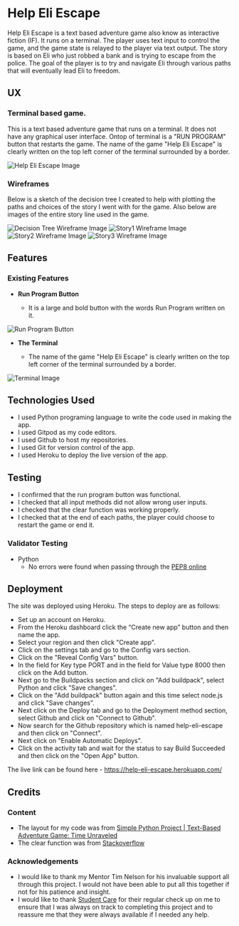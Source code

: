 # Help Eli Escape
Help Eli Escape is a text based adventure game also know as interactive fiction (IF). It runs on a terminal. The player uses text input to control the game, and the game state is relayed to the player via text output. The story is based on Eli who just robbed a bank and is trying to escape from the police. The goal of the player is to try and navigate Eli through various paths that will eventually lead Eli to freedom.  

## UX

### Terminal based game.
This is a text based adventure game that runs on a terminal. It does not have any graphical user interface. Ontop of terminal is a "RUN PROGRAM" button that restarts the game. The name of the game "Help Eli Escape" is clearly written on the top left corner of the terminal surrounded by a border.

![Help Eli Escape Image](documentation/eli-screenshot.png)

### Wireframes

Below is a sketch of the decision tree I created to help with plotting the paths and choices of the story I went with for the game. Also below are images of the entire story line used in the game.

![Decision Tree Wireframe Image](documentation/eli_decision_tree.jpg)
![Story1 Wireframe Image](documentation/story1.png)
![Story2 Wireframe Image](documentation/story2.png)
![Story3 Wireframe Image](documentation/story3.png)

## Features 

### Existing Features

- __Run Program Button__

  - It is a large and bold button  with the words Run Program written on it.  

![Run Program Button](documentation/run-program-button.png)

- __The Terminal__

  - The name of the game "Help Eli Escape" is clearly written on the top left corner of the terminal surrounded by a border.
 
![Terminal Image](documentation/terminal-image.png)

## Technologies Used

- I used Python programing language to write the code used in making the app.
- I used Gitpod as my code editors.
- I used Github to host my repositories.
- I used Git for version control of the app.
- I used Heroku to deploy the live version of the app.

## Testing 

- I confirmed that the run program button was functional.
- I checked that all input methods did not allow wrong user inputs.
- I checked that the clear function was working properly.
- I checked that at the end of each paths, the player could choose to restart the game or end it. 

### Validator Testing 

- Python
  - No errors were found when passing through the [PEP8 online](http://pep8online.com/checkresult)

## Deployment
The site was deployed using Heroku. The steps to deploy are as follows:
  * Set up an account on Heroku.
  * From the Heroku dashboard click the “Create new app” button and then name the app.
  * Select your region and then click "Create app".
  * Click on the settings tab and go to the Config vars section.
  * Click on the "Reveal Config Vars" button.
  * In the field for Key type PORT and in the field for Value type 8000 then click on the Add button.
  * Next go to the Buildpacks section and click on "Add buildpack", select Python and click "Save changes".
  * Click on the "Add buildpack" button again and this time select node.js and click "Save changes".
  * Next click on the Deploy tab and go to the Deployment method section, select Github and click on "Connect to Github".
  * Now search for the Github repository which is named help-eli-escape and then click on "Connect".
  * Next click on "Enable Automatic Deploys".
  * Click on the activity tab and wait for the status to say Build Succeeded and then click on the "Open App" button.

The live link can be found here - https://help-eli-escape.herokuapp.com/

## Credits 
 
### Content 

- The layout for my code was from [Simple Python Project | Text-Based Adventure Game: Time Unraveled](https://www.youtube.com/watch?v=ypNFNr72Xe8&t=209s)
- The clear function was from [Stackoverflow](https://stackoverflow.com/questions/2084508/clear-terminal-in-python)

### Acknowledgements

- I would like to thank my Mentor Tim Nelson for his invaluable support all through this project. I would not have been able to put all this together if not for his patience and insight.
- I would like to thank [Student Care](https://learn.codeinstitute.net/ci_support/diplomainsoftwaredevelopmentecommerce/studentcare) for their regular check up on me to ensure that I was always on track to completing this project and to reassure me that they were always available if I needed any help.